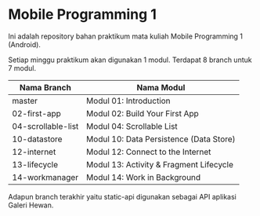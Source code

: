 # Mobile Programming 1

Ini adalah repository bahan praktikum mata kuliah Mobile Programming 1 (Android).

Setiap minggu praktikum akan digunakan 1 modul. Terdapat 8 branch untuk 7 modul.

| Nama Branch        | Nama Modul                              |
|--------------------|-----------------------------------------|
| master             | Modul 01: Introduction                  |
| 02-first-app       | Modul 02: Build Your First App          |
| 04-scrollable-list | Modul 04: Scrollable List               |
| 10-datastore       | Modul 10: Data Persistence (Data Store) |
| 12-internet        | Modul 12: Connect to the Internet       |
| 13-lifecycle       | Modul 13: Activity & Fragment Lifecycle |
| 14-workmanager     | Modul 14: Work in Background            |

Adapun branch terakhir yaitu static-api digunakan sebagai API aplikasi Galeri Hewan.